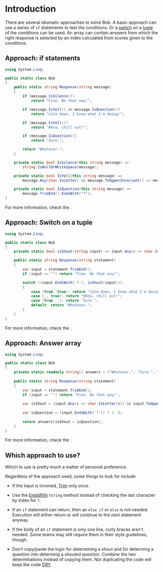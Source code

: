 # Introduction

There are several idiomatic approaches to solve Bob.
A basic approach can use a series of `if` statements to test the conditions.
Or a [switch][switch] on a [tuple][tuple] of the conditions can be used.
An array can contain answers from which the right response is selected by an index calculated from scores given to the conditions.

## Approach: if statements

```csharp
using System.Linq;

public static class Bob
{
    public static string Response(string message)
    {
        if (message.IsSilence())
            return "Fine. Be that way!";

        if (message.IsYell() && message.IsQuestion())
            return "Calm down, I know what I'm doing!";

        if (message.IsYell())
            return "Whoa, chill out!";

        if (message.IsQuestion())
            return "Sure.";

        return "Whatever.";
    }

    private static bool IsSilence(this string message) =>
        string.IsNullOrWhiteSpace(message);

    private static bool IsYell(this string message) =>
        message.Any(char.IsLetter) && message.ToUpperInvariant() == message;

    private static bool IsQuestion(this string message) =>
        message.TrimEnd().EndsWith("?");
}
```

For more information, check the .

## Approach: Switch on a tuple

```csharp
using System.Linq;

public static class Bob
{
    private static bool isShout(string input) => input.Any(c => char.IsLetter(c)) && input.ToUpper() == input;

    public static string Response(string statement)
    {
        var input = statement.TrimEnd();
        if (input == "") return "Fine. Be that way!";

        switch ((input.EndsWith('?'), isShout(input)))
        {
            case (true, true): return "Calm down, I know what I'm doing!";
            case (_, true): return "Whoa, chill out!";
            case (true, _): return "Sure.";
            default: return "Whatever.";
        }
    }
}
```

For more information, check the .

## Approach: Answer array

```csharp
using System.Linq;

public static class Bob
{
    private static readonly string[] answers = {"Whatever.", "Sure.", "Whoa, chill out!", "Calm down, I know what I'm doing!"};
    
    public static string Response(string statement)
    {
        var input = statement.TrimEnd();
        if (input == "") return "Fine. Be that way!";
        
        var isShout = (input.Any(c => char.IsLetter(c)) && input.ToUpper() == input) ? 2: 0;
        
        var isQuestion = (input.EndsWith('?')) ? 1: 0;
        
        return answers[isShout + isQuestion];
    }
}
```

For more information, check the .

## Which approach to use?

Which to use is pretty much a matter of personal preference.

Regardless of the approach used, some things to look for include

- If the input is trimmed, [Trim][trim] only once.

- Use the [EndsWith][endswith] `String` method instead of checking the last character by index for `?`.

- If an `if` statement can return, then an `else if` or `else` is not needed.
Execution will either return or will continue to the next statement anyway.

- If the body of an `if` statement is only one line, curly braces aren't needed.
Some teams may still require them in their style guidelines, though.

- Don't copy/paste the logic for determining a shout and for determing a question into determing a shouted question.
Combine the two determinations instead of copying them.
Not duplicating the code will keep the code [DRY][dry].

[trim]: https://learn.microsoft.com/en-us/dotnet/api/system.string.trim?view=net-7.0
[endswith]: https://learn.microsoft.com/en-us/dotnet/api/system.string.endswith?view=net-6.0
[switch]: https://learn.microsoft.com/en-us/dotnet/csharp/language-reference/statements/selection-statements#the-switch-statement
[tuple]: https://learn.microsoft.com/en-us/dotnet/csharp/language-reference/builtin-types/value-tuples
[dry]: https://en.wikipedia.org/wiki/Don%27t_repeat_yourself
